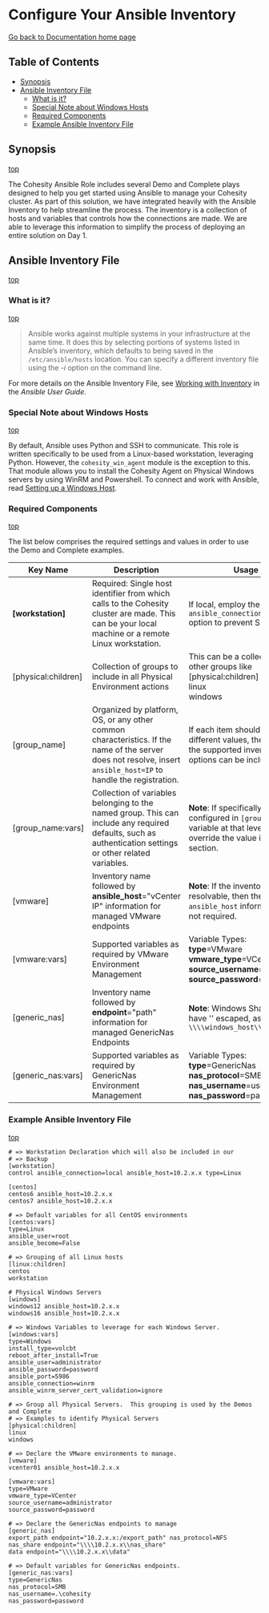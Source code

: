 # Configure Your Ansible Inventory

[Go back to Documentation home page ](../README.md)

## Table of Contents
- [Synopsis](#synopsis)
- [Ansible Inventory File](#Ansible-Inventory-File)
    - [What is it?](#What-is-it)
    - [Special Note about Windows Hosts](#Special-Note-about-Windows-Hosts)
    - [Required Components](#Required-Components)
    - [Example Ansible Inventory File](#Example-Ansible-Inventory-File)

## Synopsis
[top](#Configure-Your-Ansible-Inventory)

The Cohesity Ansible Role includes several Demo and Complete plays designed to help you get started using Ansible to manage your Cohesity cluster.  As part of this solution, we have integrated heavily with the Ansible Inventory to help streamline the process.  The inventory is a collection of hosts and variables that controls how the connections are made.  We are able to leverage this information to simplify the process of deploying an entire solution on Day 1.

## Ansible Inventory File
[top](#Configure-Your-Ansible-Inventory)

### What is it?
[top](#Configure-Your-Ansible-Inventory)

> Ansible works against multiple systems in your infrastructure at the same time. It does this by selecting portions of systems listed in Ansible’s inventory, which defaults to being saved in the `/etc/ansible/hosts` location. You can specify a different inventory file using the *-i <path>* option on the command line.

For more details on the Ansible Inventory File, see [Working with Inventory](https://docs.ansible.com/ansible/latest/user_guide/intro_inventory.html) in the *Ansible User Guide*.

### Special Note about Windows Hosts
[top](#Configure-Your-Ansible-Inventory)

By default, Ansible uses Python and SSH to communicate.  This role is written specifically to be used from a Linux-based workstation, leveraging Python.  However, the `cohesity_win_agent` module is the exception to this.  That module allows you to install the Cohesity Agent on Physical Windows servers by using WinRM and Powershell.  To connect and work with Ansible, read [Setting up a Windows Host](https://docs.ansible.com/ansible/latest/user_guide/windows_setup.html).

### Required Components
[top](#Configure-Your-Ansible-Inventory)

The list below comprises the required settings and values in order to use the Demo and Complete examples.

| Key Name | Description | Usage |
| --- | --- | --- |
| **[workstation]** | Required: Single host identifier from which calls to the Cohesity cluster are made.  This can be your local machine or a remote Linux workstation.  | If local, employ the `ansible_connection=local` option to prevent SSH calls. |
| [physical:children] | Collection of groups to include in all Physical Environment actions | This can be a collection of other groups like<br>[physical:children]<br>linux<br>windows |
| [group_name] | Organized by platform, OS, or any other common characteristics.  If the name of the server does not resolve, insert `ansible_host=IP` to handle the registration.|  If each item should have different values, then each of the supported inventory options can be included there. |
| [group_name:vars] | Collection of variables belonging to the named group.  This can include any required defaults, such as authentication settings or other related variables. | **Note**: If specifically configured in `[group_name]`, a variable at that level will override the value in this section. |
| [vmware] | Inventory name followed by **ansible_host**="vCenter IP" information for managed VMware endpoints | **Note**: If the inventory name is resolvable, then the `ansible_host` information is not required. |
| [vmware:vars] | Supported variables as required by VMware Environment Management | Variable Types:<br>**type**=VMware<br>**vmware_type**=VCenter<br>**source_username**=username<br>**source_password**=password|
| [generic_nas] | Inventory name followed by **endpoint**="path" information for managed GenericNas Endpoints | **Note**: Windows Shares must have '\' escaped, as in: `\\\\windows_host\\share_name` |
| [generic_nas:vars] | Supported variables as required by GenericNas Environment Management | Variable Types:<br>**type**=GenericNas<br>**nas_protocol**=SMB<br>**nas_username**=username<br>**nas_password**=password|

### Example Ansible Inventory File
[top](#Configure-Your-Ansible-Inventoryy)

```
# => Workstation Declaration which will also be included in our
# => Backup
[workstation]
control ansible_connection=local ansible_host=10.2.x.x type=Linux

[centos]
centos6 ansible_host=10.2.x.x
centos7 ansible_host=10.2.x.x

# => Default variables for all CentOS environments
[centos:vars]
type=Linux
ansible_user=root
ansible_become=False

# => Grouping of all Linux hosts
[linux:children]
centos
workstation

# Physical Windows Servers
[windows]
windows12 ansible_host=10.2.x.x
windows16 ansible_host=10.2.x.x

# => Windows Variables to leverage for each Windows Server.
[windows:vars]
type=Windows
install_type=volcbt
reboot_after_install=True
ansible_user=administrator
ansible_password=password
ansible_port=5986
ansible_connection=winrm
ansible_winrm_server_cert_validation=ignore

# => Group all Physical Servers.  This grouping is used by the Demos and Complete
# => Examples to identify Physical Servers
[physical:children]
linux
windows

# => Declare the VMware environments to manage.
[vmware]
vcenter01 ansible_host=10.2.x.x

[vmware:vars]
type=VMware
vmware_type=VCenter
source_username=administrator
source_password=password

# => Declare the GenericNas endpoints to manage
[generic_nas]
export_path endpoint="10.2.x.x:/export_path" nas_protocol=NFS
nas_share endpoint="\\\\10.2.x.x\\nas_share"
data endpoint="\\\\10.2.x.x\\data"

# => Default variables for GenericNas endpoints.
[generic_nas:vars]
type=GenericNas
nas_protocol=SMB
nas_username=.\cohesity
nas_password=password
```
